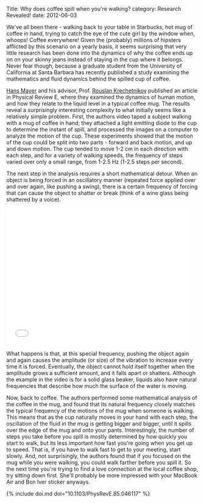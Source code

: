 Title: Why does coffee spill when you're walking?
category: Research Revealed!
date: 2012-06-03

We've all been there - walking back to your table in Starbucks, hot mug of coffee in hand, trying to catch the eye of the cute girl by the window when, whoops! Coffee everywhere! Given the (probably) millions of hipsters afflicted by this scenario on a yearly basis, it seems surprising that very little research has been done into the dynamics of why the coffee ends up on on your skinny jeans instead of staying in the cup where it belongs. Never fear though, because a graduate student from the University of California at Santa Barbara has recently published a study examining the mathematics and fluid dynamics behind the spilled cup of coffee.
<!--more-->

[Hans Mayer](http://www.engineering.ucsb.edu/~rkrechet-lab/files/people/Members/index.html) and his advisor, Prof. [Rouslan Krechetnikov](http://www.engineering.ucsb.edu/~rkrechet-lab/files/people/PI/index.html) published an article in Physical Review E, where they examined the dynamics of human motion, and how they relate to the liquid level in a typical coffee mug. The results reveal a surprisingly interesting complexity to what initially seems like a relatively simple problem. First, the authors video taped a subject walking with a mug of coffee in hand; they attached a light emitting diode to the cup to determine the instant of spill, and processed the images on a computer to analyze the motion of the cup. These experiments showed that the motion of the cup could be split into two parts - forward and back motion, and up and down motion. The cup tended to move 1-2 cm in each direction with each step, and for a variety of walking speeds, the frequency of steps varied over only a small range, from 1-2.5 Hz (1-2.5 steps per second).

The next step in the analysis requires a short mathematical detour. When an object is being forced in an oscillatory manner (repeated force applied over and over again, like pushing a swing), there is a certain frequency of forcing that can cause the object to shatter or break (think of a wine glass being shattered by a voice).

<iframe width="480" height="360" src="//www.youtube-nocookie.com/embed/JDnNmLkQ3Bc?rel=0" frameborder="0"> </iframe>

What happens is that, at this special frequency, pushing the object again and again causes the amplitude (or size) of the vibration to increase every time it is forced. Eventually, the object cannot hold itself together when the amplitude grows a sufficient amount, and it falls apart or shatters. Although the example in the video is for a solid glass beaker, liquids also have natural frequencies that describe how much the surface of the water is moving.

Now, back to coffee. The authors performed some mathematical analysis of the coffee in the mug, and found that its natural frequency closely matches the typical frequency of the motions of the mug when someone is walking. This means that as the cup naturally moves in your hand with each step, the oscillation of the fluid in the mug is getting bigger and bigger, until it spills over the edge of the mug and onto your pants. Interestingly, the number of steps you take before you spill is mostly determined by how quickly you start to walk, but its less important how fast you're going when you get up to speed. That is, if you have to walk fast to get to your meeting, start slowly. And, not surprisingly, the authors found that if you focused on the mug while you were walking, you could walk farther before you spill it. So the next time you're trying to find a love connection at the local coffee shop, try sitting down first. She'll probably be more impressed with your MacBook Air and Bon Iver sticker anyways.

{% include doi.md doi="10.1103/PhysRevE.85.046117" %}
